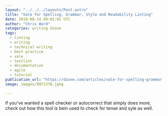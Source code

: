 ```yaml
---
layout: "../../../layouts/Post.astro"
title: "Vale for Spelling, Grammar, Style and Readability Linting"
date: 2018-08-14 09:01:01 UTC
author: "Chris Ward"
categories: writing dzone
tags:
  - linting
  - writing
  - technical writing
  - best practice
  - vale
  - textlint
  - documentation
  - agile
  - tutorial
publication_url: "https://dzone.com/articles/vale-for-spelling-grammar-style-and-readability-li"
image: images/9971378.jpeg

---
```

If you've wanted a spell checker or autocorrect that simply does more, check out how this tool is bein used to check for tense and syle as well.

